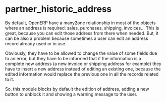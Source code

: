 partner_historic_address
========================

By default, OpenERP have a many2one relationship in most of the objects where an address is required: sales, purchases, shipping, invoices... This is great, because you can edit those address from there when needed. But, it can be also a problem because sometimes a user can edit an address record already used or in use. 

Obviously, they have to be allowed to change the value of some fields due to an error, but they have to be informed that if the information is a complete new address (a new invoice or shipping address for example) they have to insert a new address instead of editing an existing one, because the edited information would replace the previous one in all the records related to it. 

So, this module blocks by default the edition of address, adding a new button to unblock it and showing a warning message to the user.